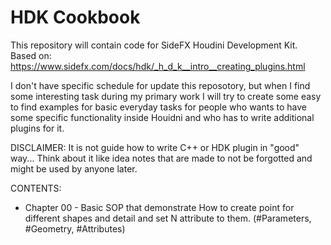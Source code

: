 HDK Cookbook
============

This repository will contain code for SideFX Houdini Development Kit. 
Based on: https://www.sidefx.com/docs/hdk/_h_d_k__intro__creating_plugins.html

I don't have specific schedule for update this reposotory, but when I find some interesting task during my primary work I will try to create some easy to find examples for basic everyday tasks for people who wants to have some specific functionality inside Houidni and who has to write additional plugins for it. 

DISCLAIMER: It is not guide how to write C++ or HDK plugin in "good" way... Think about it like idea notes that are made to not be forgotted and might be used by anyone later.

CONTENTS:
* Chapter 00 - Basic SOP that demonstrate How to create point for different shapes and detail and set N attribute to them. (#Parameters, #Geometry, #Attributes)
